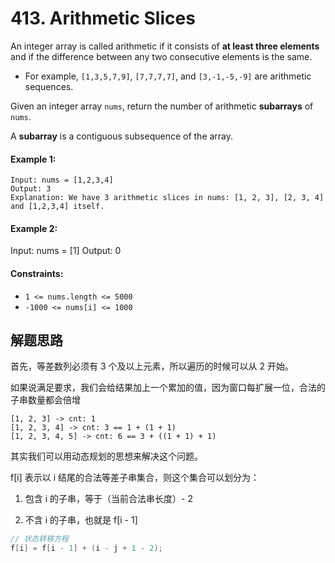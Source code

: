 # 413. Arithmetic Slices

An integer array is called arithmetic if it consists of **at least three elements** and if the difference between any two consecutive elements is the same.

+ For example, `[1,3,5,7,9]`, `[7,7,7,7]`, and `[3,-1,-5,-9]` are arithmetic sequences.

Given an integer array `nums`, return the number of arithmetic **subarrays** of `nums`.

A **subarray** is a contiguous subsequence of the array.

#### Example 1:

```
Input: nums = [1,2,3,4]
Output: 3
Explanation: We have 3 arithmetic slices in nums: [1, 2, 3], [2, 3, 4] and [1,2,3,4] itself.
```

#### Example 2:

Input: nums = [1]
Output: 0
 
#### Constraints:

+ `1 <= nums.length <= 5000`
+ `-1000 <= nums[i] <= 1000`

## 解题思路

首先，等差数列必须有 3 个及以上元素，所以遍历的时候可以从 2 开始。

如果说满足要求，我们会给结果加上一个累加的值，因为窗口每扩展一位，合法的子串数量都会倍增

```
[1, 2, 3] -> cnt: 1
[1, 2, 3, 4] -> cnt: 3 == 1 + (1 + 1)
[1, 2, 3, 4, 5] -> cnt: 6 == 3 + ((1 + 1) + 1)
```

其实我们可以用动态规划的思想来解决这个问题。

f[i] 表示以 i 结尾的合法等差子串集合，则这个集合可以划分为：

1. 包含 i 的子串，等于（当前合法串长度）- 2

2. 不含 i 的子串，也就是 f[i - 1]

```java
// 状态转移方程
f[i] = f[i - 1] + (i - j + 1 - 2);
```
